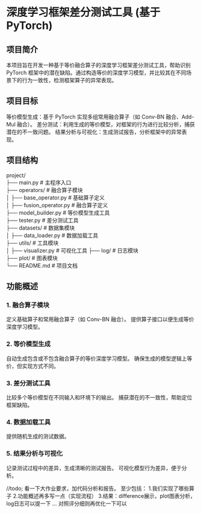 # 深度学习框架差分测试工具 (基于 PyTorch)
## 项目简介
本项目旨在开发一种基于等价融合算子的深度学习框架差分测试工具，帮助识别 PyTorch 框架中的潜在缺陷。通过构造等价的深度学习模型，并比较其在不同场景下的行为一致性，检测框架算子的异常表现。

## 项目目标
等价模型生成：基于 PyTorch 实现多组常用融合算子（如 Conv-BN 融合、Add-Mul 融合）。
差分测试：利用生成的等价模型，对框架的行为进行比较分析，捕获潜在的不一致问题。
结果分析与可视化：生成测试报告，分析框架中的异常表现。

## 项目结构
project/  
├── main.py                # 主程序入口  
├── operators/             # 融合算子模块  
│   ├── base_operator.py   # 基础算子定义  
│   ├── fusion_operator.py # 融合算子定义  
├── model_builder.py       # 等价模型生成工具  
├── tester.py              # 差分测试工具        
├── datasets/              # 数据集模块  
│   ├── data_loader.py     # 数据加载工具  
├── utils/                 # 工具模块  
│   ├── visualizer.py      # 可视化工具 
├── log/                   # 日志模块  
├── plot/                  # 图表模块  
└── README.md              # 项目文档

## 功能概述
### 1. 融合算子模块
定义基础算子和常用融合算子（如 Conv-BN 融合）。
提供算子接口以便生成等价深度学习模型。
### 2. 等价模型生成
自动生成包含或不包含融合算子的等价深度学习模型。
确保生成的模型逻辑上等价，但实现方式不同。
### 3. 差分测试工具
比较多个等价模型在不同输入和环境下的输出。
捕获潜在的不一致性，帮助定位框架缺陷。
### 4. 数据加载工具
提供随机生成的测试数据。
### 5. 结果分析与可视化
记录测试过程中的差异，生成清晰的测试报告。
可视化模型行为差异，便于分析。

//todo;
看一下大作业要求，加代码分析和报告。
至少包括：
1.我们实现了哪些算子
2.功能概述再多写一点（实现流程）
3.结果：difference展示，plot图表分析，log日志可以提一下
...
对照评分细则再优化一下可以
